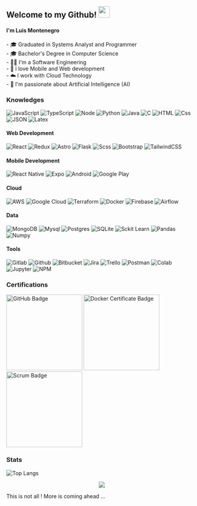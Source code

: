 <h2>Welcome to my Github! <img src="https://raw.githubusercontent.com/aemmadi/aemmadi/master/wave.gif" width="30px"></h2>
<h4>I'm Luis Montenegro <br /></h4>
- 🎓 Graduated in Systems Analyst and Programmer <br />
- 🎓 Bachelor's Degree in Computer Science <br />
- 👨‍💻 I'm a Software Engineering <br />
- 📱 I love Mobile and Web development <br/>
- ☁️  I work with Cloud Technology<br/>
- 🧠 I'm passionate about Artificial Intelligence (AI) <br/>

<h3>Knowledges</h3>
<p>
  <img alt="JavaScript" src="https://img.shields.io/badge/JavaScript-F7DF1E?logo=javascript&logoColor=white&style=flat" />
  <img alt="TypeScript" src="https://img.shields.io/badge/TypeScript-3178C6?logo=typescript&logoColor=white&style=flat" />
  <img alt="Node" src="https://img.shields.io/badge/Node.js-43853D?style=for-the-badge&logo=node.js&logoColor=white&style=flat" />
  <img alt="Python" src="https://img.shields.io/badge/Python-3776AB?style=for-the-badge&logo=python&logoColor=white&style=flat" />
  <img alt="Java" src="https://img.shields.io/badge/Java-ED8B00?style=for-the-badge&logo=openjdk&logoColor=white&style=flat" />
  <img alt="C" src="https://img.shields.io/badge/C-00599C?style=for-the-badge&logo=c&logoColor=white&style=flat" />
  <img alt="HTML" src="https://img.shields.io/badge/HTML-E34F26?logo=html5&logoColor=white&style=flat" />
  <img alt="Css" src="https://img.shields.io/badge/CSS-1572B6?logo=css3&logoColor=white&style=flat" />
  <img alt="JSON" src="https://img.shields.io/badge/Json-5E5C5C?style=for-the-badge&logo=json&logoColor=white&style=flat" />
  <img alt="Latex" src="https://img.shields.io/badge/LaTeX-47A141?style=for-the-badge&logo=LaTeX&logoColor=white&style=flat" />
</p>
<h4>Web Development</h4>
<p>
  <img alt="React" src="https://img.shields.io/badge/React-20232A?style=for-the-badge&logo=react&logoColor=61DAFB&style=flat" />
  <img alt="Redux" src="https://img.shields.io/badge/Redux-593D88?style=for-the-badge&logo=redux&logoColor=white&style=flat" />
  <img alt="Astro" src="https://img.shields.io/badge/Astro-0C1222?style=for-the-badge&logo=astro&logoColor=FDFDFE&style=flat" />
  <img alt="Flask" src="https://img.shields.io/badge/Flask-000000?style=for-the-badge&logo=flask&logoColor=white&style=flat" />
  <img alt="Scss" src="https://img.shields.io/badge/Scss-CC6699?logo=sass&logoColor=white&style=flat" />
  <img alt="Bootstrap" src="https://img.shields.io/badge/Bootstrap-7952B3?&logo=bootstrap&logoColor=white&style=flat"/>
  <img alt="TailwindCSS" src="https://img.shields.io/badge/Tailwind CSS-38B2AC?&logo=tailwind+css&logoColor=white&style=flat"/>
</p>
</p>
<h4>Mobile Development</h4>
<p>
  <img alt="React Native" src="https://img.shields.io/badge/React_Native-20232A?style=for-the-badge&logo=react&logoColor=61DAFB&style=flat" />
  <img alt="Expo" src="https://img.shields.io/badge/Expo-1B1F23?style=for-the-badge&logo=expo&logoColor=white&style=flat" />
  <img alt="Android" src="https://img.shields.io/badge/Android-3DDC84?style=for-the-badge&logo=android&logoColor=white&style=flat" />
  <img alt="Google Play" src="https://img.shields.io/badge/Google_Play-414141?style=for-the-badge&logo=google-play&logoColor=white&style=flat" />
</p>
<h4>Cloud</h4>
<p>
  <img alt="AWS" src="https://img.shields.io/badge/Amazon_AWS-FF9900?style=for-the-badge&logo=amazonaws&logoColor=white&style=flat" />
  <img alt="Google Cloud" src="https://img.shields.io/badge/Google_Cloud-4285F4?style=for-the-badge&logo=google-cloud&logoColor=white&style=flat" />
  <img alt="Terraform" src="https://img.shields.io/badge/Terraform-7B42BC?style=for-the-badge&logo=terraform&logoColor=white&style=flat" />
  <img alt="Docker" src="https://img.shields.io/badge/Docker-2CA5E0?style=for-the-badge&logo=docker&logoColor=white&style=flat" />
  <img alt="Firebase" src="https://img.shields.io/badge/Firebase-ffca28?style=for-the-badge&logo=firebase&logoColor=black&style=flat" />
  <img alt="Airflow" src="https://img.shields.io/badge/Airflow-017CEE?style=for-the-badge&logo=Apache%20Airflow&logoColor=white&style=flat" />
</p>
<h4>Data</h4>
<p>
  <img alt="MongoDB" src="https://img.shields.io/badge/MongoDB-47A248?logo=mongodb&logoColor=white&style=flat" />
  <img alt="Mysql" src="https://img.shields.io/badge/MySQL-00000F?style=for-the-badge&logo=mysql&logoColor=white&style=flat" />  
  <img alt="Postgres" src="https://img.shields.io/badge/PostgreSQL-316192?style=for-the-badge&logo=postgresql&logoColor=white&style=flat" />
  <img alt="SQLite" src="https://img.shields.io/badge/SQLite-07405E?style=for-the-badge&logo=sqlite&logoColor=white&style=flat" />
  <img alt="Sckit Learn" src="https://img.shields.io/badge/Scikit_Learn-F7931E?style=for-the-badge&logo=scikit-learn&logoColor=white&style=flat" />
  <img alt="Pandas" src="https://img.shields.io/badge/Numpy-777BB4?style=for-the-badge&logo=numpy&logoColor=white&style=flat" />
  <img alt="Numpy" src="https://img.shields.io/badge/Numpy-777BB4?style=for-the-badge&logo=numpy&logoColor=white&style=flat" />
</p>
  <h4>Tools</h4>
<p>  
  <img alt="Gitlab" src="https://img.shields.io/badge/GitLab-330F63?style=for-the-badge&logo=gitlab&logoColor=white&style=flat" />
  <img alt="Github" src="https://img.shields.io/badge/GitHub-100000?style=for-the-badge&logo=github&logoColor=white&style=flat" />
  <img alt="Bitbucket" src="https://img.shields.io/badge/Bitbucket-0747a6?style=for-the-badge&logo=bitbucket&logoColor=white&style=flat" />
  <img alt="Jira" src="https://img.shields.io/badge/Jira-0052CC?style=for-the-badge&logo=Jira&logoColor=white&style=flat" />
  <img alt="Trello" src="https://img.shields.io/badge/Trello-0052CC?style=for-the-badge&logo=trello&logoColor=white&style=flat" />
  <img alt="Postman" src="https://img.shields.io/badge/Postman-FF6C37?style=for-the-badge&logo=Postman&logoColor=white&style=flat" />
  <img alt="Colab" src="https://img.shields.io/badge/Colab-F9AB00?style=for-the-badge&logo=googlecolab&color=525252&style=flat" />
  <img alt="Jupyter" src="https://img.shields.io/badge/Jupyter-F37626.svg?&style=for-the-badge&logo=Jupyter&logoColor=white&style=flat" />
  <img alt="NPM" src="https://img.shields.io/badge/npm-CB3837?style=for-the-badge&logo=npm&logoColor=white&style=flat" />
</p>

<h3>Certifications</h3>

<!--![image](https://github.com/user-attachments/assets/deefb20f-f97b-468d-8bf5-bd4d4fb88b19)-->

  <img alt="GitHub Badge" src="https://github.com/user-attachments/assets/deefb20f-f97b-468d-8bf5-bd4d4fb88b19" width=200/>
  <!--<img alt="Docker Certificate Badge Border" src="https://github.com/user-attachments/assets/a43a5748-40d9-4f95-a97b-f7cb64c8ada1" width=200/>-->
  <img alt="Docker Certificate Badge" src="https://github.com/user-attachments/assets/f733048c-3dc3-4351-b82f-8ae1603e1950" width=200/>
  <img alt="Scrum Badge" src="https://lajarra.net/article/scrum/badge-SFC.png" width=200/>
</div>

<h3>Stats</h3>

![Top Langs](https://github-readme-stats.vercel.app/api/top-langs/?username=luimont&layout=donut&theme=transparent)

<div align="center">
  <img src="http://github-readme-streak-stats.herokuapp.com?user=luimont&theme=algolia&background=0d1117&hide_border=true" />
</div>


<p>This is not all ! More is coming ahead ... </p>
